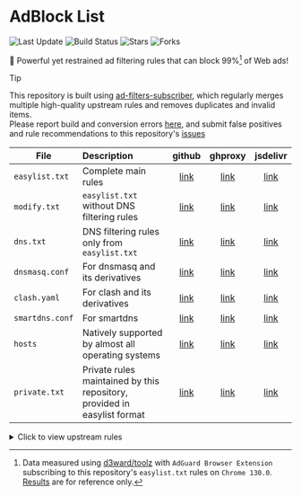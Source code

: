 # AdBlock List

![Last Update](https://img.shields.io/github/last-commit/xndeye/adblock_list?style=flat-square&branch=release)
![Build Status](https://img.shields.io/github/actions/workflow/status/xndeye/adblock_list/auto-update.yml?branch=main&style=flat-square)
![Stars](https://img.shields.io/github/stars/xndeye/adblock_list?style=flat-square)
![Forks](https://img.shields.io/github/forks/xndeye/adblock_list?style=flat-square)

💪 Powerful yet restrained ad filtering rules that can block 99%[^1] of Web ads!

> [!TIP]
> This repository is built using [ad-filters-subscriber](https://github.com/fordes123/ad-filters-subscriber/), which regularly merges multiple high-quality upstream rules and removes duplicates and invalid items.  
> Please report build and conversion errors [here](https://github.com/fordes123/ad-filters-subscriber/issues), and submit false positives and rule recommendations to this repository's [issues](https://github.com/xndeye/adblock_list/issues)

| File | Description | github | ghproxy | jsdelivr |
|------|:------------|:------:|:-------:|:--------:|
| `easylist.txt` | Complete main rules | [link][easylist-raw] | [link][easylist-ghproxy] | [link][easylist-jsdelivr] |
| `modify.txt` | `easylist.txt` without DNS filtering rules | [link][modify-raw] | [link][modify-ghproxy] | [link][modify-jsdelivr] |
| `dns.txt` | DNS filtering rules only from `easylist.txt` | [link][dns-raw] | [link][dns-ghproxy] | [link][dns-jsdelivr] |
| `dnsmasq.conf` | For dnsmasq and its derivatives | [link][dnsmasq-raw] | [link][dnsmasq-ghproxy] | [link][dnsmasq-jsdelivr] |
| `clash.yaml` | For clash and its derivatives | [link][clash-raw] | [link][clash-ghproxy] | [link][clash-jsdelivr] |
| `smartdns.conf` | For smartdns | [link][smartdns-raw] | [link][smartdns-ghproxy] | [link][smartdns-jsdelivr] |
| `hosts` | Natively supported by almost all operating systems | [link][hosts-raw] | [link][hosts-ghproxy] | [link][hosts-jsdelivr] |
| `private.txt` | Private rules maintained by this repository, provided in easylist format | [link][private-raw] | [link][private-ghproxy] | [link][private-jsdelivr] |

[easylist-raw]: https://raw.githubusercontent.com/xndeye/adblock_list/refs/heads/release/easylist.txt

[easylist-ghproxy]: https://ghproxy.net/https://raw.githubusercontent.com/xndeye/adblock_list/refs/heads/release/easylist.txt

[easylist-jsdelivr]: https://gcore.jsdelivr.net/gh/xndeye/adblock_list@refs/heads/release/easylist.txt

[modify-raw]: https://raw.githubusercontent.com/xndeye/adblock_list/refs/heads/release/modify.txt

[modify-ghproxy]: https://ghproxy.net/https://raw.githubusercontent.com/xndeye/adblock_list/refs/heads/release/modify.txt

[modify-jsdelivr]: https://gcore.jsdelivr.net/gh/xndeye/adblock_list@refs/heads/release/modify.txt

[dns-raw]: https://raw.githubusercontent.com/xndeye/adblock_list/refs/heads/release/dns.txt

[dns-ghproxy]: https://ghproxy.net/https://raw.githubusercontent.com/xndeye/adblock_list/refs/heads/release/dns.txt

[dns-jsdelivr]: https://gcore.jsdelivr.net/gh/xndeye/adblock_list@refs/heads/release/dns.txt

[dnsmasq-raw]: https://raw.githubusercontent.com/xndeye/adblock_list/refs/heads/release/dnsmasq.conf

[dnsmasq-ghproxy]: https://ghproxy.net/https://raw.githubusercontent.com/xndeye/adblock_list/refs/heads/release/dnsmasq.conf

[dnsmasq-jsdelivr]: https://gcore.jsdelivr.net/gh/xndeye/adblock_list@refs/heads/release/dnsmasq.conf

[clash-raw]: https://raw.githubusercontent.com/xndeye/adblock_list/refs/heads/release/clash.yaml

[clash-ghproxy]: https://ghproxy.net/https://raw.githubusercontent.com/xndeye/adblock_list/refs/heads/release/clash.yaml

[clash-jsdelivr]: https://gcore.jsdelivr.net/gh/xndeye/adblock_list@refs/heads/release/clash.yaml

[smartdns-raw]: https://raw.githubusercontent.com/xndeye/adblock_list/refs/heads/release/smartdns.conf

[smartdns-ghproxy]: https://ghproxy.net/https://raw.githubusercontent.com/xndeye/adblock_list/refs/heads/release/smartdns.conf

[smartdns-jsdelivr]: https://gcore.jsdelivr.net/gh/xndeye/adblock_list@refs/heads/release/smartdns.conf

[hosts-raw]: https://raw.githubusercontent.com/xndeye/adblock_list/refs/heads/release/hosts

[hosts-ghproxy]: https://ghproxy.net/https://raw.githubusercontent.com/xndeye/adblock_list/refs/heads/release/hosts

[hosts-jsdelivr]: https://gcore.jsdelivr.net/gh/xndeye/adblock_list@refs/heads/release/hosts

[private-raw]: https://raw.githubusercontent.com/xndeye/adblock_list/refs/heads/release/private.txt

[private-ghproxy]: https://ghproxy.net/https://raw.githubusercontent.com/xndeye/adblock_list/refs/heads/release/private.txt

[private-jsdelivr]: https://gcore.jsdelivr.net/gh/xndeye/adblock_list@refs/heads/release/private.txt

<details>
<summary>Click to view upstream rules</summary>
<ul>
    <li><a href="https://raw.githubusercontent.com/AdguardTeam/FiltersRegistry/master/filters/filter_2_Base/filter.txt">AdGuard Base Filter</a></li>
    <li><a href="https://raw.githubusercontent.com/AdguardTeam/FiltersRegistry/master/filters/filter_11_Mobile/filter.txt">AdGuard Mobile Ads Filter</a></li>
    <li><a href="https://raw.githubusercontent.com/AdguardTeam/FiltersRegistry/master/filters/filter_3_Spyware/filter.txt">AdGuard Tracking Protection Filter</a></li>
    <li><a href="https://raw.githubusercontent.com/AdguardTeam/FiltersRegistry/master/filters/filter_17_TrackParam/filter.txt">AdGuard URL Tracking Filter</a></li>
    <li><a href="https://raw.githubusercontent.com/AdguardTeam/FiltersRegistry/master/filters/filter_14_Annoyances/filter.txt">AdGuard Annoyances Filter</a></li>
    <li><a href="https://raw.githubusercontent.com/AdguardTeam/FiltersRegistry/master/filters/filter_10_Useful/filter.txt">AdGuard Search Ads and Self-Promotion Filter</a></li>
    <li><a href="https://raw.githubusercontent.com/AdguardTeam/FiltersRegistry/master/filters/filter_224_Chinese/filter.txt">AdGuard Chinese Filter</a></li>
    <li><a href="https://github.com/TG-Twilight/AWAvenue-Adblock-Rule">AWAvenue-Adblock-Rule</a></li>
    <li><a href="https://raw.githubusercontent.com/Noyllopa/NoAppDownload/master/NoAppDownload.txt">NoAppDownload</a></li>
    <li><a href="https://github.com/xndeye/web-ad-rule">xndeye/web-ad-rule</a></li>
    <li><a href="https://github.com/xinggsf/Adblock-Plus-Rule">xinggsf/Adblock-Plus-Rule</a></li>
    <li><a href="https://github.com/damengzhu/banad">damengzhu/banad</a></li>
    <li><a href="https://github.com/cjx82630/cjxlist">cjx82630/cjxlist</a></li>
    <li><a href="https://easylist-downloads.adblockplus.org/antiadblockfilters.txt">ABP EasyList</a></li>
    <li><a href="https://easylist-downloads.adblockplus.org/abp-filters-anti-cv.txt">ABP anti-circumvention filter list</a></li>
    <li><a href="https://raw.githubusercontent.com/uBlockOrigin/uAssets/refs/heads/master/filters/privacy.txt">uBlockOrigin privacy</a></li>
</ul>
</details>

[^1]: Data measured using [d3ward/toolz](https://d3ward.github.io/toolz/adblock.html) with `AdGuard Browser Extension` subscribing to this repository's `easylist.txt` rules on `Chrome 130.0`. [Results](https://github.com/user-attachments/assets/76ccfcac-9ffd-4bed-89d7-08cdfe6cc33d) are for reference only.
